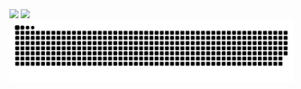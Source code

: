 <div>
  <img height="180em" src="https://github-readme-stats.vercel.app/api?username=shadyrajab&show_icons=true&theme=dark&locale=pt-br" />
  <img height="180em" src="https://github-readme-stats.vercel.app/api/top-langs/?username=shadyrajab&layout=compact&theme=dark&locale=pt-br" />
</div>

<picture>
  <source media="(prefers-color-scheme: dark)" srcset="https://raw.githubusercontent.com/shadyrajab/shadyrajab/output/github-contribution-grid-snake-dark.svg">
  <source media="(prefers-color-scheme: light)" srcset="https://raw.githubusercontent.com/shadyrajab/shadyrajab/output/github-contribution-grid-snake.svg">
  <img alt="github contribution grid snake animation" src="https://raw.githubusercontent.com/shadyrajab/shadyrajab/output/github-contribution-grid-snake.svg">
</picture>
